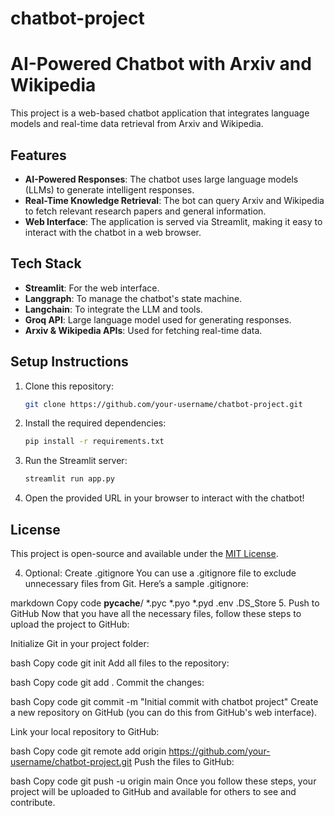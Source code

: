 # chatbot-project

# AI-Powered Chatbot with Arxiv and Wikipedia

This project is a web-based chatbot application that integrates language models and real-time data retrieval from Arxiv and Wikipedia.

## Features
- **AI-Powered Responses**: The chatbot uses large language models (LLMs) to generate intelligent responses.
- **Real-Time Knowledge Retrieval**: The bot can query Arxiv and Wikipedia to fetch relevant research papers and general information.
- **Web Interface**: The application is served via Streamlit, making it easy to interact with the chatbot in a web browser.

## Tech Stack
- **Streamlit**: For the web interface.
- **Langgraph**: To manage the chatbot's state machine.
- **Langchain**: To integrate the LLM and tools.
- **Groq API**: Large language model used for generating responses.
- **Arxiv & Wikipedia APIs**: Used for fetching real-time data.

## Setup Instructions

1. Clone this repository:
    ```bash
    git clone https://github.com/your-username/chatbot-project.git
    ```

2. Install the required dependencies:
    ```bash
    pip install -r requirements.txt
    ```

3. Run the Streamlit server:
    ```bash
    streamlit run app.py
    ```

4. Open the provided URL in your browser to interact with the chatbot!

## License
This project is open-source and available under the [MIT License](LICENSE).

4. Optional: Create .gitignore
You can use a .gitignore file to exclude unnecessary files from Git. Here’s a sample .gitignore:

markdown
Copy code
__pycache__/
*.pyc
*.pyo
*.pyd
.env
.DS_Store
5. Push to GitHub
Now that you have all the necessary files, follow these steps to upload the project to GitHub:

Initialize Git in your project folder:

bash
Copy code
git init
Add all files to the repository:

bash
Copy code
git add .
Commit the changes:

bash
Copy code
git commit -m "Initial commit with chatbot project"
Create a new repository on GitHub (you can do this from GitHub's web interface).

Link your local repository to GitHub:

bash
Copy code
git remote add origin https://github.com/your-username/chatbot-project.git
Push the files to GitHub:

bash
Copy code
git push -u origin main
Once you follow these steps, your project will be uploaded to GitHub and available for others to see and contribute.
